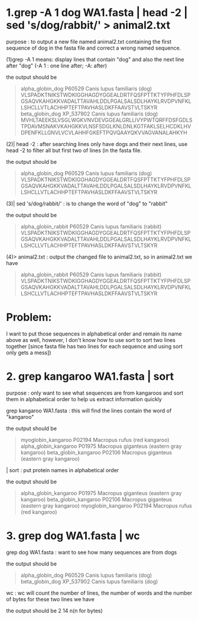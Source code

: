 # 1.grep -A 1 dog WA1.fasta | head -2 | sed 's/dog/rabbit/' > animal2.txt

purpose : 
to output a new file named animal2.txt containing the first sequence of dog in the fasta file and correct a wrong named sequence.


(1)grep -A 1 means: display lines that contain "dog" and also the next line after "dog" (-A 1 : one line after; -A: after)

the output should be
>alpha_globin_dog P60529 Canis lupus familiaris (dog)
VLSPADKTNIKSTWDKIGGHAGDYGGEALDRTFQSFPTTKTYFPHFDLSPGSAQVKAHGKKVADALTTAVAHLDDLPGALSALSDLHAYKLRVDPVNFKLLSHCLLVTLACHHPTEFTPAVHASLDKFFAAVSTVLTSKYR
>beta_globin_dog XP_537902 Canis lupus familiaris (dog)
MVHLTAEEKSLVSGLWGKVNVDEVGGEALGRLLIVYPWTQRFFDSFGDLSTPDAVMSNAKVKAHGKKVLNSFSDGLKNLDNLKGTFAKLSELHCDKLHVDPENFKLLGNVLVCVLAHHFGKEFTPQVQAAYQKVVAGVANALAHKYH

 (2)| head -2 : after searching lines only have dogs and their next lines, use head -2 to filter all but first two of lines (in the fasta file.
 
 the output should be 
 >alpha_globin_dog P60529 Canis lupus familiaris (dog)
VLSPADKTNIKSTWDKIGGHAGDYGGEALDRTFQSFPTTKTYFPHFDLSPGSAQVKAHGKKVADALTTAVAHLDDLPGALSALSDLHAYKLRVDPVNFKLLSHCLLVTLACHHPTEFTPAVHASLDKFFAAVSTVLTSKYR 

 (3)| sed 's/dog/rabbit/' : is to change the word of "dog" to "rabbit" 
 
  the output should be 
  >alpha_globin_rabbit P60529 Canis lupus familiaris (rabbit)
VLSPADKTNIKSTWDKIGGHAGDYGGEALDRTFQSFPTTKTYFPHFDLSPGSAQVKAHGKKVADALTTAVAHLDDLPGALSALSDLHAYKLRVDPVNFKLLSHCLLVTLACHHPTEFTPAVHASLDKFFAAVSTVLTSKYR

 (4)> animal2.txt : output the changed file to animal2.txt, so in animal2.txt we have 
 
   >alpha_globin_rabbit P60529 Canis lupus familiaris (rabbit)
VLSPADKTNIKSTWDKIGGHAGDYGGEALDRTFQSFPTTKTYFPHFDLSPGSAQVKAHGKKVADALTTAVAHLDDLPGALSALSDLHAYKLRVDPVNFKLLSHCLLVTLACHHPTEFTPAVHASLDKFFAAVSTVLTSKYR
 
# Problem:
 I want to put those sequences in alphabetical order and remain its name above as well, however, I don't know how to use sort to sort two lines together [since fasta file has two lines for each sequence and using sort only gets a mess])
 
 
 
# 2. grep kangaroo WA1.fasta | sort

purpose : only want to see what sequences are from kangaroos and sort them in alphabetical order to help us extract information quickly

grep kangaroo WA1.fasta : this will find the lines contain the word of "kangaroo"

the output should be
>myoglobin_kangaroo P02194 Macropus rufus (red kangaroo)
>alpha_globin_kangaroo P01975 Macropus giganteus (eastern gray kangaroo)
>beta_globin_kangaroo P02106 Macropus giganteus (eastern gray kangaroo)


| sort : put protein names in alphabetical order

the output should be 
>alpha_globin_kangaroo P01975 Macropus giganteus (eastern gray kangaroo)
>beta_globin_kangaroo P02106 Macropus giganteus (eastern gray kangaroo)
>myoglobin_kangaroo P02194 Macropus rufus (red kangaroo)

# 3. grep dog WA1.fasta | wc

grep dog WA1.fasta : want to see how many sequences are from dogs

the output should be 
>alpha_globin_dog P60529 Canis lupus familiaris (dog)
>beta_globin_dog XP_537902 Canis lupus familiaris (dog)

wc : wc will count the number of lines, the number of words and the number of bytes for these two lines we have

the output should be 
2  14  n(n for bytes)

